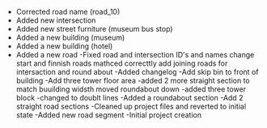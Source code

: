 - Corrected road name (road_10)
- Added new intersection
- Added new street furniture (museum bus stop)
- Added a new building (museum)
- Added a new building (hotel)
- Added a new road
-Fixed road and intersection ID's and names change start and finnish roads mathced correcttly add joining roads for intersaction and round about
-Added changelog
-Add skip bin to front of building
-Add three tower floor area
-added 2 more straight section to match buuilding widsth moved roundabout down
-added three tower block
-changed to doublt lines
-Added a roundabout section
-Add 2 straight road sections
-Cleaned up project files and reverted to initial state
-Added new road segment
-Initial project creation
